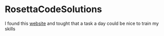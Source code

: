 # RosettaCodeSolutions
I found this <a title="website" href="https://rosettacode.org/wiki/Rosetta_Code" target="_blank" >website</a> and tought that a task a day could be nice to train my skills
